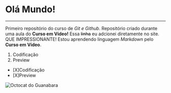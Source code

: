 # Olá Mundo!
***
 Primeiro repositório do curso de *Git e Github*.
 Repositório criado durante uma aula do **Curso em Vídeo!**
 Essa ~~linha~~ eu adcionei diretamente no site. QUE IMPRESSIONANTE!
Estou aprendendo linguagem *Markdown* pelo **Curso em Vídeo**.
1. Codificação
2. Preview

- [X]Codificação
- [X]Preview
  
![Octocat do Guanabara](https://github.com/GGF0/Ola-Mundo/assets/114434134/6be7a380-687b-4526-9a32-0e31b855d185)
